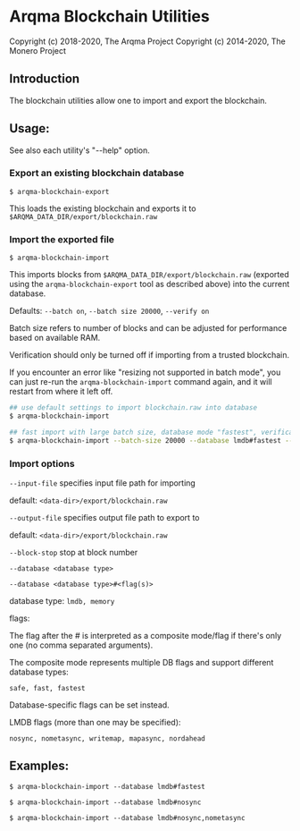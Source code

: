 # Arqma Blockchain Utilities

Copyright (c) 2018-2020, The Arqma Project
Copyright (c) 2014-2020, The Monero Project

## Introduction

The blockchain utilities allow one to import and export the blockchain.

## Usage:

See also each utility's "--help" option.

### Export an existing blockchain database

`$ arqma-blockchain-export`

This loads the existing blockchain and exports it to `$ARQMA_DATA_DIR/export/blockchain.raw`

### Import the exported file

`$ arqma-blockchain-import`

This imports blocks from `$ARQMA_DATA_DIR/export/blockchain.raw` (exported using the
`arqma-blockchain-export` tool as described above) into the current database.

Defaults: `--batch on`, `--batch size 20000`, `--verify on`

Batch size refers to number of blocks and can be adjusted for performance based on available RAM.

Verification should only be turned off if importing from a trusted blockchain.

If you encounter an error like "resizing not supported in batch mode", you can just re-run
the `arqma-blockchain-import` command again, and it will restart from where it left off.

```bash
## use default settings to import blockchain.raw into database
$ arqma-blockchain-import

## fast import with large batch size, database mode "fastest", verification off
$ arqma-blockchain-import --batch-size 20000 --database lmdb#fastest --verify off

```

### Import options

`--input-file`
specifies input file path for importing

default: `<data-dir>/export/blockchain.raw`

`--output-file`
specifies output file path to export to

default: `<data-dir>/export/blockchain.raw`

`--block-stop`
stop at block number

`--database <database type>`

`--database <database type>#<flag(s)>`

database type: `lmdb, memory`

flags:

The flag after the # is interpreted as a composite mode/flag if there's only
one (no comma separated arguments).

The composite mode represents multiple DB flags and support different database types:

`safe, fast, fastest`

Database-specific flags can be set instead.

LMDB flags (more than one may be specified):

`nosync, nometasync, writemap, mapasync, nordahead`

## Examples:

```
$ arqma-blockchain-import --database lmdb#fastest

$ arqma-blockchain-import --database lmdb#nosync

$ arqma-blockchain-import --database lmdb#nosync,nometasync
```
